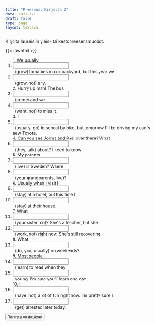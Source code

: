 ```yaml
---
title: "Preesens: Kirjoita 2"
date: 2022-2-1
draft: false
type: page
layout: tehtava
---
```


Kirjoita lauseisiin yleis- tai kestopreesensmuodot.

{{< rawhtml >}}
<div class="tehtava">
<form autocomplete="off">
  <ol>
  
<section>
1. We usually &nbsp;<li><input id="q1" type="text"/><span></span></li>&nbsp; (grow) tomatoes in our backyard, but this year we &nbsp;<li><input id="q2" type="text"/><span></span></li>&nbsp; (grow, not) any.
</section>
<section>
2. Hurry up man! The bus&nbsp;<li><input id="q3" type="text"/><span></span></li>&nbsp; (come) and we &nbsp;<li><input id="q4" type="text"/><span></span></li>&nbsp; (want, not) to miss it.
</section>
<section>
3. I &nbsp;<li><input id="q5" type="text"/><span></span></li>&nbsp; (usually, go) to school by bike, but tomorrow I'll be driving my dad's new Toyota.
</section>
<section>
4. Can you see Jorma and Pasi over there? What &nbsp;<li><input id="q6" type="text"/><span></span></li>&nbsp; (they, talk) about? I need to know. 
</section>
<section>
5. My parents &nbsp;<li><input id="q7" type="text"/><span></span></li>&nbsp; (live) in Sweden? Where &nbsp;<li><input id="q8" type="text"/><span></span></li>&nbsp; (your grandparents, live)?
</section>
<section>
6. Usually when I visit I &nbsp;<li><input id="q9" type="text"/><span></span></li>&nbsp; (stay) at a hotel, but this time I &nbsp;<li><input id="q10" type="text"/><span></span></li>&nbsp; (stay) at their house.
</section>
<section>
7. What &nbsp;<li><input id="q11" type="text"/><span></span></li>&nbsp; (your sister, do)? She's a teacher, but she &nbsp;<li><input id="q12" type="text"/><span></span></li>&nbsp; (work, not) right now. She's still recovering. 
</section>
<section>
8. What &nbsp;<li><input id="q13" type="text"/><span></span></li>&nbsp; (do, you, usually) on weekends? 
</section>
<section>
9. Most people &nbsp;<li><input id="q14" type="text"/><span></span></li>&nbsp; (learn) to read when they &nbsp;<li><input id="q15" type="text"/><span></span></li>&nbsp; young. I'm sure you'll learn one day.
</section>
<section>
10. I &nbsp;<li><input id="q16" type="text"/><span></span></li>&nbsp; (have, not) a lot of fun right now. I'm pretty sure I &nbsp;<li><input id="q17" type="text"/><span></span></li>&nbsp; (get) arrested later today.
</section>
</ol>
  
 <link rel="stylesheet" type="text/css" href="/css/kirjoita1.css"/>

<div id="buttonWrapper">
   <input type="submit" id="submit" value="Tarkista vastaukset" />
   </div>
</form>

</div>


<script>
var answers = {
  "q1": ["grow"],
  "q2": ["aren't growing", "are not growing"],
  "q3": ["is coming"],
  "q4": ["don't want"],
  "q5": ["usually go"],
  "q6": ["are they talking"],
  "q7": ["live"],
  "q8": ["do your grandparents live"],
  "q9": ["stay"],
  "q10": ["am staying"],
  "q11": ["does your sister do"],
  "q12": ["isn't working", "is not working"],
  "q13": ["do you usually do"],
  "q14": ["learn"],
  "q15": ["are"],
  "q16": ["am not having", "'m not having"],
  "q17": ["am getting", "'m getting"],
};

function markAnswers() {
  $("input[type='text']").each(function() {
    console.log($.inArray(this.value, answers[this.id]));
    if ($.inArray(this.value.toLowerCase().trim(), answers[this.id]) === -1) {
      $(this).parent()[0].setAttribute("class", "vaarin");
    } else {
      $(this).parent()[0].setAttribute("class", "oikein");
    }
  })
}

$("form").on("submit", function(e) {
  e.preventDefault();
  markAnswers();
});

const input = document.querySelector('.tehtava input');
const span = document.querySelector('.tehtava span');

document.querySelectorAll("input").forEach(elem => elem.addEventListener('input', function (event) {
    span.innerHTML = this.value.replace(/\s/g, '&nbsp;');
    this.style.width = span.offsetWidth + 'px';
}));

</script>
</rawhtml>